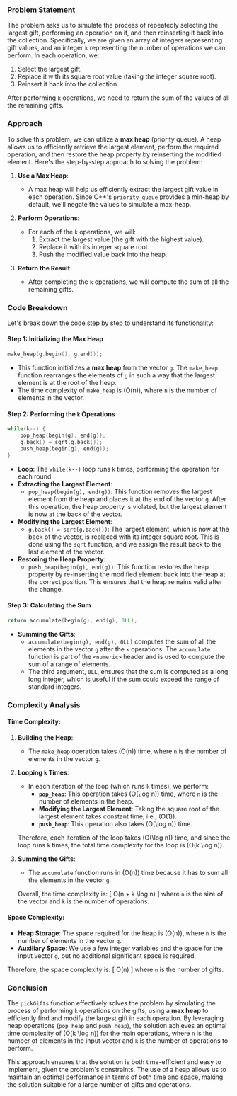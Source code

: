 ### Problem Statement

The problem asks us to simulate the process of repeatedly selecting the largest gift, performing an operation on it, and then reinserting it back into the collection. Specifically, we are given an array of integers representing gift values, and an integer `k` representing the number of operations we can perform. In each operation, we:

1. Select the largest gift.
2. Replace it with its square root value (taking the integer square root).
3. Reinsert it back into the collection.

After performing `k` operations, we need to return the sum of the values of all the remaining gifts.

### Approach

To solve this problem, we can utilize a **max heap** (priority queue). A heap allows us to efficiently retrieve the largest element, perform the required operation, and then restore the heap property by reinserting the modified element. Here's the step-by-step approach to solving the problem:

1. **Use a Max Heap**: 
   - A max heap will help us efficiently extract the largest gift value in each operation. Since C++'s `priority_queue` provides a min-heap by default, we'll negate the values to simulate a max-heap.

2. **Perform Operations**:
   - For each of the `k` operations, we will:
     1. Extract the largest value (the gift with the highest value).
     2. Replace it with its integer square root.
     3. Push the modified value back into the heap.

3. **Return the Result**:
   - After completing the `k` operations, we will compute the sum of all the remaining gifts.

### Code Breakdown

Let's break down the code step by step to understand its functionality:

#### Step 1: Initializing the Max Heap

```cpp
make_heap(g.begin(), g.end());
```

- This function initializes a **max heap** from the vector `g`. The `make_heap` function rearranges the elements of `g` in such a way that the largest element is at the root of the heap.
- The time complexity of `make_heap` is \(O(n)\), where `n` is the number of elements in the vector.

#### Step 2: Performing the `k` Operations

```cpp
while(k--) {
    pop_heap(begin(g), end(g)); 
    g.back() = sqrt(g.back());
    push_heap(begin(g), end(g));
}
```

- **Loop**: The `while(k--)` loop runs `k` times, performing the operation for each round.
- **Extracting the Largest Element**:
  - `pop_heap(begin(g), end(g))`: This function removes the largest element from the heap and places it at the end of the vector `g`. After this operation, the heap property is violated, but the largest element is now at the back of the vector.
- **Modifying the Largest Element**:
  - `g.back() = sqrt(g.back())`: The largest element, which is now at the back of the vector, is replaced with its integer square root. This is done using the `sqrt` function, and we assign the result back to the last element of the vector.
- **Restoring the Heap Property**:
  - `push_heap(begin(g), end(g))`: This function restores the heap property by re-inserting the modified element back into the heap at the correct position. This ensures that the heap remains valid after the change.

#### Step 3: Calculating the Sum

```cpp
return accumulate(begin(g), end(g), 0LL);
```

- **Summing the Gifts**:
  - `accumulate(begin(g), end(g), 0LL)` computes the sum of all the elements in the vector `g` after the `k` operations. The `accumulate` function is part of the `<numeric>` header and is used to compute the sum of a range of elements.
  - The third argument, `0LL`, ensures that the sum is computed as a long long integer, which is useful if the sum could exceed the range of standard integers.

### Complexity Analysis

#### Time Complexity:

1. **Building the Heap**: 
   - The `make_heap` operation takes \(O(n)\) time, where `n` is the number of elements in the vector `g`.

2. **Looping `k` Times**:
   - In each iteration of the loop (which runs `k` times), we perform:
     - **`pop_heap`**: This operation takes \(O(\log n)\) time, where `n` is the number of elements in the heap.
     - **Modifying the Largest Element**: Taking the square root of the largest element takes constant time, i.e., \(O(1)\).
     - **`push_heap`**: This operation also takes \(O(\log n)\) time.
   
   Therefore, each iteration of the loop takes \(O(\log n)\) time, and since the loop runs `k` times, the total time complexity for the loop is \(O(k \log n)\).

3. **Summing the Gifts**: 
   - The `accumulate` function runs in \(O(n)\) time because it has to sum all the elements in the vector `g`.

   Overall, the time complexity is:
   \[
   O(n + k \log n)
   \]
   where `n` is the size of the vector and `k` is the number of operations.

#### Space Complexity:

- **Heap Storage**: The space required for the heap is \(O(n)\), where `n` is the number of elements in the vector `g`.
- **Auxiliary Space**: We use a few integer variables and the space for the input vector `g`, but no additional significant space is required.
  
Therefore, the space complexity is:
\[
O(n)
\]
where `n` is the number of gifts.

### Conclusion

The `pickGifts` function effectively solves the problem by simulating the process of performing `k` operations on the gifts, using a **max heap** to efficiently find and modify the largest gift in each operation. By leveraging heap operations (`pop_heap` and `push_heap`), the solution achieves an optimal time complexity of \(O(k \log n)\) for the main operations, where `n` is the number of elements in the input vector and `k` is the number of operations to perform.

This approach ensures that the solution is both time-efficient and easy to implement, given the problem's constraints. The use of a heap allows us to maintain an optimal performance in terms of both time and space, making the solution suitable for a large number of gifts and operations.